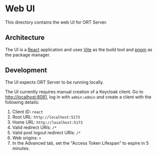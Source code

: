 # Web UI

This directory contains the web UI for ORT Server.

## Architecture

The UI is a [React](https://react.dev/) application and uses [Vite](https://vitejs.dev/) as the
build tool and [pnpm](https://pnpm.io/) as the package manager.

## Development

The UI expects ORT Server to be running locally.

The UI currently requires manual creation of a Keycloak client. Go to <http://localhost:8081>, log
in with `admin:admin` and create a client with the following details:

1. Client ID: `react`
2. Root URL: `http://localhost:5173`
3. Home URL: `http://localhost:5173`
4. Valid redirect URIs: `/*`
5. Valid post logout redirect URIs: `/*`
6. Web origins: `+`
7. In the Advanced tab, set the "Access Token Lifespan" to expire in 5 minutes.
